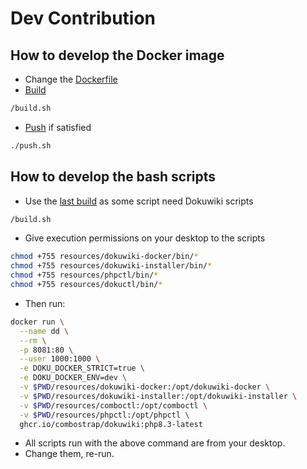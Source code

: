 # Dev Contribution


## How to develop the Docker image

* Change the [Dockerfile](../Dockerfile)
* [Build](../build.sh)
```bash
/build.sh
```
* [Push](../push.sh) if satisfied
```bash
./push.sh
```

## How to develop the bash scripts

* Use the [last build](../build.sh) as some script need Dokuwiki scripts
```bash
/build.sh
```
* Give execution permissions on your desktop to the scripts
```bash
chmod +755 resources/dokuwiki-docker/bin/*
chmod +755 resources/dokuwiki-installer/bin/*
chmod +755 resources/phpctl/bin/*
chmod +755 resources/dokuctl/bin/*
```
* Then run:
```bash
docker run \
  --name dd \
  --rm \
  -p 8081:80 \
  --user 1000:1000 \
  -e DOKU_DOCKER_STRICT=true \
  -e DOKU_DOCKER_ENV=dev \
  -v $PWD/resources/dokuwiki-docker:/opt/dokuwiki-docker \
  -v $PWD/resources/dokuwiki-installer:/opt/dokuwiki-installer \
  -v $PWD/resources/comboctl:/opt/comboctl \
  -v $PWD/resources/phpctl:/opt/phpctl \
  ghcr.io/combostrap/dokuwiki:php8.3-latest
```
* All scripts run with the above command are from your desktop.
* Change them, re-run.

